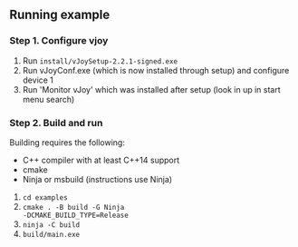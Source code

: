 ## Running example
### Step 1. Configure vjoy
1. Run <code>install/vJoySetup-2.2.1-signed.exe</code>
2. Run vJoyConf.exe (which is now installed through setup) and configure device 1
3. Run 'Monitor vJoy' which was installed after setup (look in up in start menu search)

### Step 2. Build and run
Building requires the following:
- C++ compiler with at least C++14 support
- cmake
- Ninja or msbuild (instructions use Ninja)

1. <code>cd examples</code>
1. <code>cmake . -B build -G Ninja -DCMAKE_BUILD_TYPE=Release</code>
2. <code>ninja -C build</code>
3. <code>build/main.exe</code>